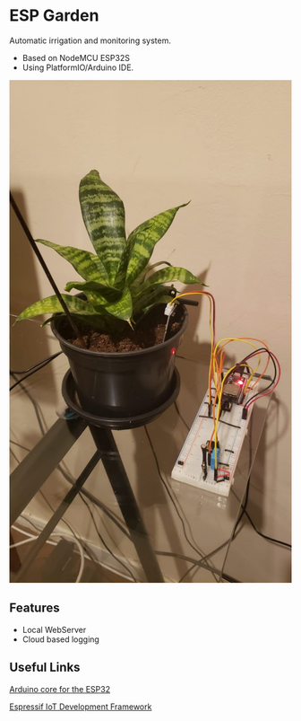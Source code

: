 # ESP Garden

Automatic irrigation and monitoring system.
- Based on NodeMCU ESP32S
- Using PlatformIO/Arduino IDE.

![First Protype](docs/prototype.jpg)

## Features

- Local WebServer
- Cloud based logging

## Useful Links

[Arduino core for the ESP32](https://github.com/espressif/arduino-esp32)

[Espressif IoT Development Framework](https://github.com/espressif/esp-idf)